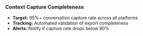 ### Context Capture Completeness

- **Target:** 95%+ conversation capture rate across all platforms
- **Tracking:** Automated validation of export completeness
- **Alerts:** Notify if capture rate drops below 90%
